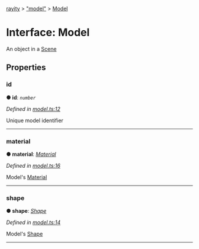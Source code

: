 [rayity](../README.md) > ["model"](../modules/_model_.md) > [Model](../interfaces/_model_.model.md)



# Interface: Model


An object in a [Scene](_scene_.scene.md)


## Properties
<a id="id"></a>

###  id

**●  id**:  *`number`* 

*Defined in [model.ts:12](https://github.com/gribbet/rayity/blob/3875d6f/src/model.ts#L12)*



Unique model identifier




___

<a id="material"></a>

###  material

**●  material**:  *[Material](_material_.material.md)* 

*Defined in [model.ts:16](https://github.com/gribbet/rayity/blob/3875d6f/src/model.ts#L16)*



Model's [Material](_material_.material.md)




___

<a id="shape"></a>

###  shape

**●  shape**:  *[Shape](_shape_.shape.md)* 

*Defined in [model.ts:14](https://github.com/gribbet/rayity/blob/3875d6f/src/model.ts#L14)*



Model's [Shape](_shape_.shape.md)




___


